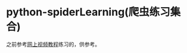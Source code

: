 # python-spiderLearning(爬虫练习集合)

之前参考[网上视频教程](https://www.bilibili.com/video/BV12E411A7ZQ?p=1)练习的，供参考。
